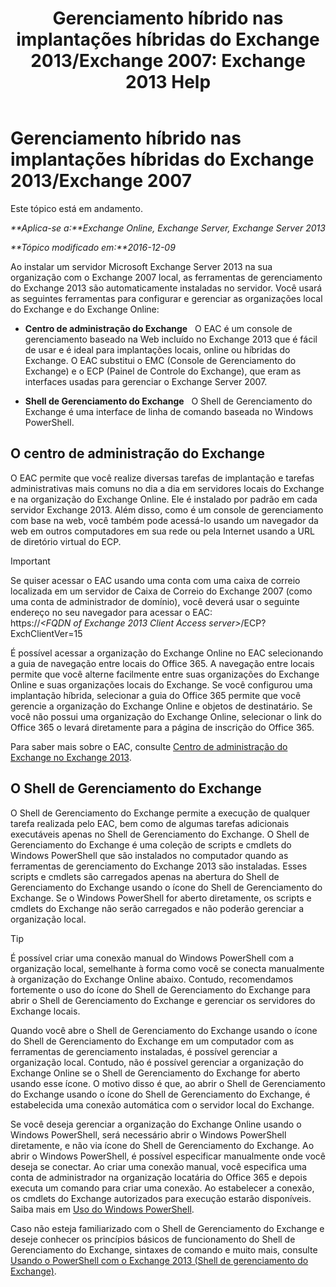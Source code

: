 ﻿---
title: 'Gerenciamento híbrido nas implantações híbridas do Exchange 2013/Exchange 2007: Exchange 2013 Help'
TOCTitle: Gerenciamento híbrido nas implantações híbridas do Exchange 2013/Exchange 2007
ms:assetid: 4b4370d5-1645-4b44-b4e0-c585fcaf970f
ms:mtpsurl: https://technet.microsoft.com/pt-br/library/Dn151299(v=EXCHG.150)
ms:contentKeyID: 54651998
ms.date: 01/10/2018
mtps_version: v=EXCHG.150
ms.translationtype: HT
---

# Gerenciamento híbrido nas implantações híbridas do Exchange 2013/Exchange 2007

Este tópico está em andamento.  

_**Aplica-se a:**Exchange Online, Exchange Server, Exchange Server 2013_

_**Tópico modificado em:**2016-12-09_

Ao instalar um servidor Microsoft Exchange Server 2013 na sua organização com o Exchange 2007 local, as ferramentas de gerenciamento do Exchange 2013 são automaticamente instaladas no servidor. Você usará as seguintes ferramentas para configurar e gerenciar as organizações local do Exchange e do Exchange Online:

  - **Centro de administração do Exchange**   O EAC é um console de gerenciamento baseado na Web incluído no Exchange 2013 que é fácil de usar e é ideal para implantações locais, online ou híbridas do Exchange. O EAC substitui o EMC (Console de Gerenciamento do Exchange) e o ECP (Painel de Controle do Exchange), que eram as interfaces usadas para gerenciar o Exchange Server 2007.

  - **Shell de Gerenciamento do Exchange**   O Shell de Gerenciamento do Exchange é uma interface de linha de comando baseada no Windows PowerShell.

## O centro de administração do Exchange

O EAC permite que você realize diversas tarefas de implantação e tarefas administrativas mais comuns no dia a dia em servidores locais do Exchange e na organização do Exchange Online. Ele é instalado por padrão em cada servidor Exchange 2013. Além disso, como é um console de gerenciamento com base na web, você também pode acessá-lo usando um navegador da web em outros computadores em sua rede ou pela Internet usando a URL de diretório virtual do ECP.


> [!IMPORTANT]
> Se quiser acessar o EAC usando uma conta com uma caixa de correio localizada em um servidor de Caixa de Correio do Exchange 2007 (como uma conta de administrador de domínio), você deverá usar o seguinte endereço no seu navegador para acessar o EAC:<BR>https://<EM>&lt;FQDN of Exchange 2013 Client Access server&gt;</EM>/ECP? ExchClientVer=15



É possível acessar a organização do Exchange Online no EAC selecionando a guia de navegação entre locais do Office 365. A navegação entre locais permite que você alterne facilmente entre suas organizações do Exchange Online e suas organizações locais do Exchange. Se você configurou uma implantação híbrida, selecionar a guia do Office 365 permite que você gerencie a organização do Exchange Online e objetos de destinatário. Se você não possui uma organização do Exchange Online, selecionar o link do Office 365 o levará diretamente para a página de inscrição do Office 365.

Para saber mais sobre o EAC, consulte [Centro de administração do Exchange no Exchange 2013](https://technet.microsoft.com/pt-br/library/jj150562\(v=exchg.150\)).

## O Shell de Gerenciamento do Exchange

O Shell de Gerenciamento do Exchange permite a execução de qualquer tarefa realizada pelo EAC, bem como de algumas tarefas adicionais executáveis apenas no Shell de Gerenciamento do Exchange. O Shell de Gerenciamento do Exchange é uma coleção de scripts e cmdlets do Windows PowerShell que são instalados no computador quando as ferramentas de gerenciamento do Exchange 2013 são instaladas. Esses scripts e cmdlets são carregados apenas na abertura do Shell de Gerenciamento do Exchange usando o ícone do Shell de Gerenciamento do Exchange. Se o Windows PowerShell for aberto diretamente, os scripts e cmdlets do Exchange não serão carregados e não poderão gerenciar a organização local.


> [!TIP]
> É possível criar uma conexão manual do Windows PowerShell com a organização local, semelhante à forma como você se conecta manualmente à organização do Exchange Online abaixo. Contudo, recomendamos fortemente o uso do ícone do Shell de Gerenciamento do Exchange para abrir o Shell de Gerenciamento do Exchange e gerenciar os servidores do Exchange locais.



Quando você abre o Shell de Gerenciamento do Exchange usando o ícone do Shell de Gerenciamento do Exchange em um computador com as ferramentas de gerenciamento instaladas, é possível gerenciar a organização local. Contudo, não é possível gerenciar a organização do Exchange Online se o Shell de Gerenciamento do Exchange for aberto usando esse ícone. O motivo disso é que, ao abrir o Shell de Gerenciamento do Exchange usando o ícone do Shell de Gerenciamento do Exchange, é estabelecida uma conexão automática com o servidor local do Exchange.

Se você deseja gerenciar a organização do Exchange Online usando o Windows PowerShell, será necessário abrir o Windows PowerShell diretamente, e não via ícone do Shell de Gerenciamento do Exchange. Ao abrir o Windows PowerShell, é possível especificar manualmente onde você deseja se conectar. Ao criar uma conexão manual, você especifica uma conta de administrador na organização locatária do Office 365 e depois executa um comando para criar uma conexão. Ao estabelecer a conexão, os cmdlets do Exchange autorizados para execução estarão disponíveis. Saiba mais em [Uso do Windows PowerShell](http://go.microsoft.com/fwlink/p/?linkid=209660).

Caso não esteja familiarizado com o Shell de Gerenciamento do Exchange e deseje conhecer os princípios básicos de funcionamento do Shell de Gerenciamento do Exchange, sintaxes de comando e muito mais, consulte [Usando o PowerShell com o Exchange 2013 (Shell de gerenciamento do Exchange)](https://technet.microsoft.com/pt-br/library/bb123778\(v=exchg.150\)).

